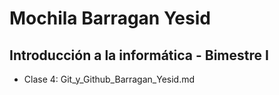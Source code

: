 # Mochila Barragan Yesid

## Introducción a la informática - Bimestre I

* Clase 4: Git_y_Github_Barragan_Yesid.md

